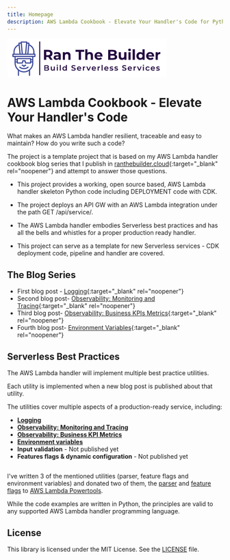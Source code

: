```yaml
---
title: Homepage
description: AWS Lambda Cookbook - Elevate Your Handler's Code for Python
---
```

[<img alt="alt_text" src="./media/banner.png" />](https://www.ranthebuilder.cloud/)

# **AWS Lambda Cookbook - Elevate Your Handler's Code**


What makes an AWS Lambda handler resilient, traceable and easy to maintain? How do you write such a code?

The project is a template project that is based on my AWS Lambda handler cookbook blog series that I publish in [ranthebuilder.cloud](https://www.ranthebuilder.cloud){:target="_blank" rel="noopener"} and attempt to answer those questions.

- This project provides a working, open source based, AWS Lambda handler skeleton Python code including DEPLOYMENT code with CDK.

- The project deploys an API GW with an AWS Lambda integration under the path GET /api/service/.

- The AWS Lambda handler embodies Serverless best practices and has all the bells and whistles for a proper production ready handler.

- This project can serve as a template for new Serverless services - CDK deployment code, pipeline and handler are covered.

## **The Blog Series**
- First blog post - [Logging](https://www.ranthebuilder.cloud/post/aws-lambda-cookbook-elevate-your-handler-s-code-part-1-logging){:target="_blank" rel="noopener"}
- Second blog post- [Observability: Monitoring and Tracing](https://www.ranthebuilder.cloud/post/aws-lambda-cookbook-elevate-your-handler-s-code-part-2-observability){:target="_blank" rel="noopener"}
- Third blog post- [Observability: Business KPIs Metrics](https://www.ranthebuilder.cloud/post/aws-lambda-cookbook-elevate-your-handler-s-code-part-3-business-domain-observability){:target="_blank" rel="noopener"}
- Fourth blog post- [Environment Variables](https://www.ranthebuilder.cloud/post/aws-lambda-cookbook-environment-variables){:target="_blank" rel="noopener"}


## **Serverless Best Practices**
The AWS Lambda handler will implement multiple best practice utilities.

Each utility is implemented when a new blog post is published about that utility.

The utilities cover multiple aspects of a production-ready service, including:

* [**Logging**](best_practices/logger.md)
* [**Observability: Monitoring and Tracing**](best_practices/tracer.md)
* [**Observability: Business KPI Metrics**](best_practices/metrics.md)
* [**Environment variables**](best_practices/environment_variables.md)
* **Input validation** - Not published yet
* **Features flags & dynamic configuration** - Not published yet



##
I've written 3 of the mentioned utilities (parser, feature flags and environment variables) and donated two of them, the [parser](https://awslabs.github.io/aws-lambda-powertools-python/latest/utilities/parser/) and [feature flags](https://awslabs.github.io/aws-lambda-powertools-python/latest/utilities/feature_flags/) to [AWS Lambda Powertools](https://awslabs.github.io/aws-lambda-powertools-python/latest/).

While the code examples are written in Python, the principles are valid to any supported AWS Lambda handler programming language.



## **License**
This library is licensed under the MIT License. See the [LICENSE](https://github.com/ran-isenberg/aws-lambda-handler-cookbook/blob/main/LICENSE) file.
